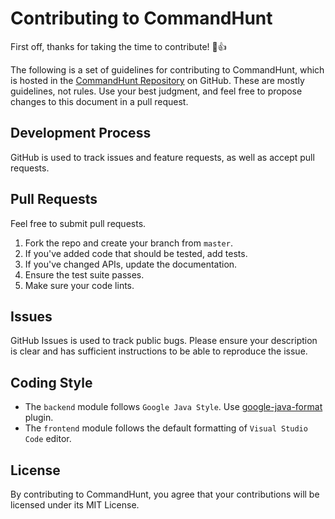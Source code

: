 # Contributing to CommandHunt

First off, thanks for taking the time to contribute! :tada::+1:

The following is a set of guidelines for contributing to CommandHunt, which is hosted in the [CommandHunt Repository](https://github.com/vivekweb2013/commandhunt) on GitHub. These are mostly guidelines, not rules. Use your best judgment, and feel free to propose changes to this document in a pull request.

## Development Process
GitHub is used to track issues and feature requests, as well as accept pull requests.

## Pull Requests
Feel free to submit pull requests.

1. Fork the repo and create your branch from `master`.
2. If you've added code that should be tested, add tests.
3. If you've changed APIs, update the documentation.
4. Ensure the test suite passes.
5. Make sure your code lints.

## Issues
GitHub Issues is used to track public bugs.
Please ensure your description is clear and has sufficient instructions to be able to reproduce the issue.

## Coding Style  
* The `backend` module follows `Google Java Style`. Use [google-java-format](https://plugins.jetbrains.com/plugin/8527-google-java-format) plugin.
* The `frontend` module follows the default formatting of `Visual Studio Code` editor. 

## License
By contributing to CommandHunt, you agree that your contributions will be licensed under its MIT License.